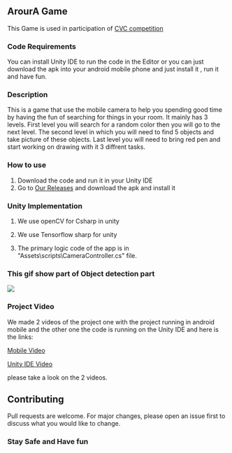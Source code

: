 ## ArourA Game
This Game is used in participation of [CVC competition](http://ihub.asu.edu.eg/computervisioncompetition.html)

### Code Requirements
You can install Unity IDE to run the code in the Editor or you can just download the apk into your android mobile phone and just install it , run it and have fun.

### Description
This is a game that use the mobile camera to help you spending good time by having the fun of searching for things in your room. It mainly has 3 levels. First level you will search for a random color then you will go to the next level. The second level in which you will need to find 5 objects and take picture of these objects. Last level you will need to bring red pen and start working on drawing with it 3 diffrent tasks.

### How to use
1) Download the code and run it in your Unity IDE
2) Go to [Our Releases](https://github.com/EL-SHREIF/Image_processing_game/releases/tag/v1) and download the apk and install it

### Unity  Implementation

1) We use openCV for Csharp in unity

2) We use Tensorflow sharp for unity

3) The primary logic code of the app is in "Assets\scripts\CameraController.cs" file.

### This gif show part of Object detection part
<img src="https://github.com/EL-SHREIF/Image_processing_game/blob/master/items/hola2.gif">

### Project Video
We made 2 videos of the project one with the project running in android mobile and the other one the code is running on the Unity IDE and here is the links:

[Mobile Video](https://youtu.be/FcKmZT4Own8)

[Unity IDE Video](https://www.youtube.com/watch?v=8KCKcA2NQYM)

please take a look on the 2 videos.

## Contributing
Pull requests are welcome. For major changes, please open an issue first to discuss what you would like to change.

### Stay Safe and Have fun
